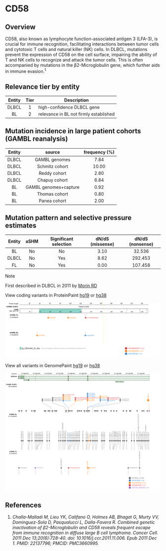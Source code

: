 # CD58
## Overview

CD58, also known as lymphocyte function-associated antigen 3 (LFA-3), is crucial for immune recognition, facilitating interactions between tumor cells and cytotoxic T cells and natural killer (NK) cells. In DLBCL, mutations prevent the expression of CD58 on the cell surface, impairing the ability of T and NK cells to recognize and attack the tumor cells. This is often accompanied by mutations in the β2-Microglobulin gene, which further aids in immune evasion.<sup>1</sup>

## Relevance tier by entity

|Entity|Tier|Description                           |
|:------:|:----:|--------------------------------------|
|DLBCL |1   |high-confidence DLBCL gene            |
|BL    |2   |relevance in BL not firmly established|

## Mutation incidence in large patient cohorts (GAMBL reanalysis)

|Entity|source               |frequency (%)|
|:------:|:---------------------:|:-------------:|
|DLBCL |GAMBL genomes        | 7.84        |
|DLBCL |Schmitz cohort       |10.00        |
|DLBCL |Reddy cohort         | 2.80        |
|DLBCL |Chapuy cohort        | 6.84        |
|BL    |GAMBL genomes+capture| 0.92        |
|BL    |Thomas cohort        | 0.80        |
|BL    |Panea cohort         | 2.00        |

## Mutation pattern and selective pressure estimates

|Entity|aSHM|Significant selection|dN/dS (missense)|dN/dS (nonsense)|
|:------:|:----:|:---------------------:|:----------------:|:----------------:|
|BL    |No  |No                   |3.10            | 32.536         |
|DLBCL |No  |Yes                  |8.62            |292.453         |
|FL    |No  |Yes                  |0.00            |107.458         |


> [!NOTE]
> First described in DLBCL in 2011 by [Morin RD](https://pubmed.ncbi.nlm.nih.gov/21796119)


View coding variants in ProteinPaint [hg19](https://www.bcgsc.ca/downloads/morinlab/GAMBL/test/genes/CD58_protein.html)  or [hg38](https://www.bcgsc.ca/downloads/morinlab/GAMBL/test/genes/CD58_protein_hg38.html)

![image](images/proteinpaint/CD58_NM_001779.svg)

View all variants in GenomePaint [hg19](https://www.bcgsc.ca/downloads/morinlab/GAMBL/test/genes/CD58.html)  or [hg38](https://www.bcgsc.ca/downloads/morinlab/GAMBL/test/genes/CD58_hg38.html)

![image](images/proteinpaint/CD58.svg)

## References

1. *Challa-Malladi M, Lieu YK, Califano O, Holmes AB, Bhagat G, Murty VV, Dominguez-Sola D, Pasqualucci L, Dalla-Favera R. Combined genetic inactivation of β2-Microglobulin and CD58 reveals frequent escape from immune recognition in diffuse large B cell lymphoma. Cancer Cell. 2011 Dec 13;20(6):728-40. doi: 10.1016/j.ccr.2011.11.006. Epub 2011 Dec 1. PMID: 22137796; PMCID: PMC3660995.*
